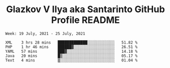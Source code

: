 <h1 align="center">Glazkov V Ilya aka Santarinto GitHub Profile README</h1>

<!--START_SECTION:waka-->
```text
Week: 19 July, 2021 - 25 July, 2021

XML    3 hrs 28 mins   █████████████░░░░░░░░░░░░   51.82 % 
PHP    1 hr 46 mins    ██████▓░░░░░░░░░░░░░░░░░░   26.51 % 
YAML   57 mins         ███▓░░░░░░░░░░░░░░░░░░░░░   14.18 % 
Java   20 mins         █▒░░░░░░░░░░░░░░░░░░░░░░░   05.17 % 
Text   4 mins          ▒░░░░░░░░░░░░░░░░░░░░░░░░   01.04 % 
```
<!--END_SECTION:waka-->
